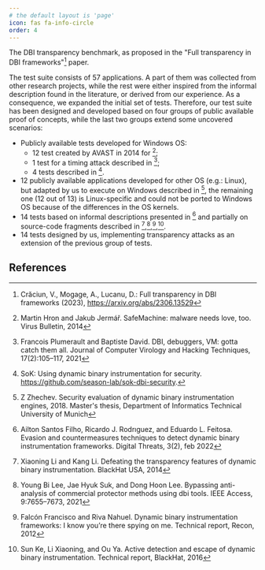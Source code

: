 ```yaml
---
# the default layout is 'page'
icon: fas fa-info-circle
order: 4
---
```


The DBI transparency benchmark, as proposed in the "Full transparency in DBI frameworks"[^paper] paper.

The test suite consists of 57 applications. A part of them was collected from other research projects, while the rest were either inspired from the informal description found in the literature, or derived from our experience. As a consequence, we expanded the initial set of tests. Therefore, our test suite has been designed and developed based on four groups of public available proof of concepts, while the last two groups extend some uncovered scenarios:

- Publicly available tests developed for Windows OS:
	+ 12 test created by AVAST in 2014 for [^safemachine];
	+ 1 test for a timing attack described in [^plumerault];
	+ 4 tests described in [^sok].
- 12 publicly available applications developed for other OS (e.g.: Linux), but adapted by us to execute on Windows described in [^pwin], the remaining one (12 out of 13) is Linux-specific and could not be ported to Windows OS because of the differences in the OS kernels.
- 14 tests based on informal descriptions presented in [^dbitaxonomy] and partially on source-code fragments described in [^li2014defeating],[^bypassing],[^coresecurity],[^trumanshow].
- 14 tests designed by us, implementing transparency attacks as an extension of the previous group of tests.



## References

[^paper]: Crăciun, V., Mogage, A., Lucanu, D.: Full transparency in DBI frameworks (2023), https://arxiv.org/abs/2306.13529
[^safemachine]: Martin Hron and Jakub Jermář. SafeMachine: malware needs love, too. Virus Bulletin, 2014
[^plumerault]: Francois Plumerault and Baptiste David. DBI, debuggers, VM: gotta catch them all. Journal of Computer Virology and Hacking Techniques, 17(2):105–117, 2021
[^sok]: SoK: Using dynamic binary instrumentation for security. https://github.com/season-lab/sok-dbi-security.
[^pwin]: Z Zhechev. Security evaluation of dynamic binary instrumentation engines, 2018. Master's thesis, Department of Informatics Technical University of Munich
[^dbitaxonomy]: Ailton Santos Filho, Ricardo J. Rodrıguez, and Eduardo L. Feitosa. Evasion and countermeasures techniques to detect dynamic binary instrumentation frameworks. Digital Threats, 3(2), feb 2022
[^li2014defeating]: Xiaoning Li and Kang Li. Defeating the transparency features of dynamic binary instrumentation. BlackHat USA, 2014
[^bypassing]: Young Bi Lee, Jae Hyuk Suk, and Dong Hoon Lee. Bypassing anti-analysis of commercial protector methods using dbi tools. IEEE Access, 9:7655–7673, 2021
[^trumanshow]: Sun Ke, Li Xiaoning, and Ou Ya. Active detection and escape of dynamic binary instrumentation. Technical report, BlackHat, 2016
[^coresecurity]: Falcón Francisco and Riva Nahuel. Dynamic binary instrumentation frameworks: I know you’re there spying on me. Technical report, Recon, 2012